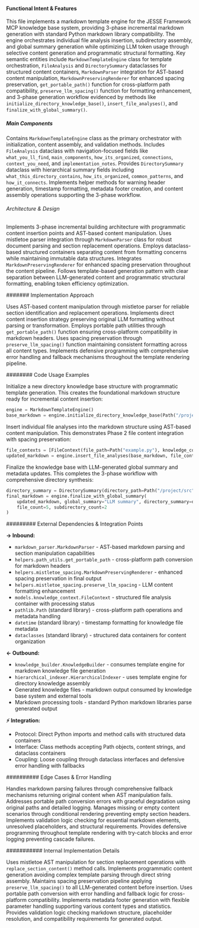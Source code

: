 <!-- CACHE_METADATA_START -->
<!-- Source File: {PROJECT_ROOT}/jesse-framework-mcp/jesse_framework_mcp/knowledge_bases/indexing/markdown_template_engine.py -->
<!-- Cached On: 2025-07-04T00:41:36.640852 -->
<!-- Source Modified: 2025-07-03T23:01:30.470873 -->
<!-- Cache Version: 1.0 -->
<!-- CACHE_METADATA_END -->

#### Functional Intent & Features

This file implements a markdown template engine for the JESSE Framework MCP knowledge base system, providing 3-phase incremental markdown generation with standard Python markdown library compatibility. The engine orchestrates individual file analysis insertion, subdirectory assembly, and global summary generation while optimizing LLM token usage through selective content generation and programmatic structural formatting. Key semantic entities include `MarkdownTemplateEngine` class for template orchestration, `FileAnalysis` and `DirectorySummary` dataclasses for structured content containers, `MarkdownParser` integration for AST-based content manipulation, `MarkdownPreservingRenderer` for enhanced spacing preservation, `get_portable_path()` function for cross-platform path compatibility, `preserve_llm_spacing()` function for formatting enhancement, and 3-phase generation workflow evidenced by methods like `initialize_directory_knowledge_base()`, `insert_file_analyses()`, and `finalize_with_global_summary()`.

##### Main Components

Contains `MarkdownTemplateEngine` class as the primary orchestrator with initialization, content assembly, and validation methods. Includes `FileAnalysis` dataclass with navigation-focused fields like `what_you_ll_find`, `main_components`, `how_its_organized`, `connections`, `context_you_need`, and `implementation_notes`. Provides `DirectorySummary` dataclass with hierarchical summary fields including `what_this_directory_contains`, `how_its_organized`, `common_patterns`, and `how_it_connects`. Implements helper methods for warning header generation, timestamp formatting, metadata footer creation, and content assembly operations supporting the 3-phase workflow.

###### Architecture & Design

Implements 3-phase incremental building architecture with programmatic content insertion points and AST-based content manipulation. Uses mistletoe parser integration through `MarkdownParser` class for robust document parsing and section replacement operations. Employs dataclass-based structured containers separating content from formatting concerns while maintaining immutable data structures. Integrates `MarkdownPreservingRenderer` for enhanced spacing preservation throughout the content pipeline. Follows template-based generation pattern with clear separation between LLM-generated content and programmatic structural formatting, enabling token efficiency optimization.

####### Implementation Approach

Uses AST-based content manipulation through mistletoe parser for reliable section identification and replacement operations. Implements direct content insertion strategy preserving original LLM formatting without parsing or transformation. Employs portable path utilities through `get_portable_path()` function ensuring cross-platform compatibility in markdown headers. Uses spacing preservation through `preserve_llm_spacing()` function maintaining consistent formatting across all content types. Implements defensive programming with comprehensive error handling and fallback mechanisms throughout the template rendering pipeline.

######## Code Usage Examples

Initialize a new directory knowledge base structure with programmatic template generation. This creates the foundational markdown structure ready for incremental content insertion:

```python
engine = MarkdownTemplateEngine()
base_markdown = engine.initialize_directory_knowledge_base(Path("/project/src"))
```

Insert individual file analyses into the markdown structure using AST-based content manipulation. This demonstrates Phase 2 file content integration with spacing preservation:

```python
file_contexts = [FileContext(file_path=Path("example.py"), knowledge_content="analysis...")]
updated_markdown = engine.insert_file_analyses(base_markdown, file_contexts)
```

Finalize the knowledge base with LLM-generated global summary and metadata updates. This completes the 3-phase workflow with comprehensive directory synthesis:

```python
directory_summary = DirectorySummary(directory_path=Path("/project/src"), what_this_directory_contains="...")
final_markdown = engine.finalize_with_global_summary(
    updated_markdown, global_summary="LLM summary", directory_summary=directory_summary, 
    file_count=5, subdirectory_count=2
)
```

######### External Dependencies & Integration Points

**→ Inbound:**

- `markdown_parser.MarkdownParser` - AST-based markdown parsing and section manipulation capabilities
- `helpers.path_utils.get_portable_path` - cross-platform path conversion for markdown headers
- `helpers.mistletoe_spacing.MarkdownPreservingRenderer` - enhanced spacing preservation in final output
- `helpers.mistletoe_spacing.preserve_llm_spacing` - LLM content formatting enhancement
- `models.knowledge_context.FileContext` - structured file analysis container with processing status
- `pathlib.Path` (standard library) - cross-platform path operations and metadata handling
- `datetime` (standard library) - timestamp formatting for knowledge file metadata
- `dataclasses` (standard library) - structured data containers for content organization

**← Outbound:**

- `knowledge_builder.KnowledgeBuilder` - consumes template engine for markdown knowledge file generation
- `hierarchical_indexer.HierarchicalIndexer` - uses template engine for directory knowledge assembly
- Generated knowledge files - markdown output consumed by knowledge base system and external tools
- Markdown processing tools - standard Python markdown libraries parse generated output

**⚡ Integration:**

- Protocol: Direct Python imports and method calls with structured data containers
- Interface: Class methods accepting Path objects, content strings, and dataclass containers
- Coupling: Loose coupling through dataclass interfaces and defensive error handling with fallbacks

########## Edge Cases & Error Handling

Handles markdown parsing failures through comprehensive fallback mechanisms returning original content when AST manipulation fails. Addresses portable path conversion errors with graceful degradation using original paths and detailed logging. Manages missing or empty content scenarios through conditional rendering preventing empty section headers. Implements validation logic checking for essential markdown elements, unresolved placeholders, and structural requirements. Provides defensive programming throughout template rendering with try-catch blocks and error logging preventing cascade failures.

########### Internal Implementation Details

Uses mistletoe AST manipulation for section replacement operations with `replace_section_content()` method calls. Implements programmatic content generation avoiding complex template parsing through direct string assembly. Maintains spacing preservation pipeline applying `preserve_llm_spacing()` to all LLM-generated content before insertion. Uses portable path conversion with error handling and fallback logic for cross-platform compatibility. Implements metadata footer generation with flexible parameter handling supporting various content types and statistics. Provides validation logic checking markdown structure, placeholder resolution, and compatibility requirements for generated output.